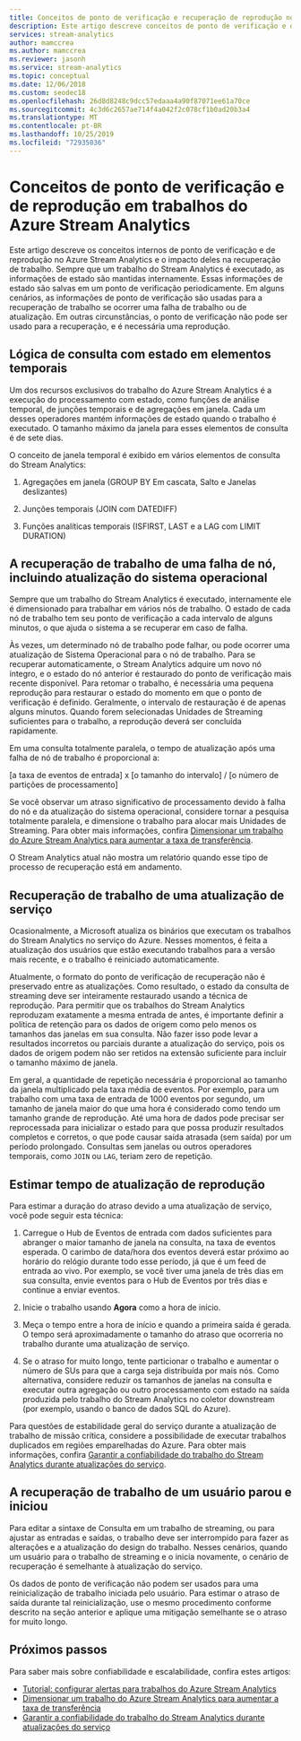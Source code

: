 ```yaml
---
title: Conceitos de ponto de verificação e recuperação de reprodução no Azure Stream Analytics
description: Este artigo descreve conceitos de ponto de verificação e de recuperação de trabalho de reprodução no Azure Stream Analytics.
services: stream-analytics
author: mamccrea
ms.author: mamccrea
ms.reviewer: jasonh
ms.service: stream-analytics
ms.topic: conceptual
ms.date: 12/06/2018
ms.custom: seodec18
ms.openlocfilehash: 26d8d8248c9dcc57edaaa4a90f87071ee61a70ce
ms.sourcegitcommit: 4c3d6c2657ae714f4a042f2c078cf1b0ad20b3a4
ms.translationtype: MT
ms.contentlocale: pt-BR
ms.lasthandoff: 10/25/2019
ms.locfileid: "72935036"
---
```

# <a name="checkpoint-and-replay-concepts-in-azure-stream-analytics-jobs"></a>Conceitos de ponto de verificação e de reprodução em trabalhos do Azure Stream Analytics
Este artigo descreve os conceitos internos de ponto de verificação e de reprodução no Azure Stream Analytics e o impacto deles na recuperação de trabalho. Sempre que um trabalho do Stream Analytics é executado, as informações de estado são mantidas internamente. Essas informações de estado são salvas em um ponto de verificação periodicamente. Em alguns cenários, as informações de ponto de verificação são usadas para a recuperação de trabalho se ocorrer uma falha de trabalho ou de atualização. Em outras circunstâncias, o ponto de verificação não pode ser usado para a recuperação, e é necessária uma reprodução.

## <a name="stateful-query-logicin-temporal-elements"></a>Lógica de consulta com estado em elementos temporais
Um dos recursos exclusivos do trabalho do Azure Stream Analytics é a execução do processamento com estado, como funções de análise temporal, de junções temporais e de agregações em janela. Cada um desses operadores mantém informações de estado quando o trabalho é executado. O tamanho máximo da janela para esses elementos de consulta é de sete dias. 

O conceito de janela temporal é exibido em vários elementos de consulta do Stream Analytics:
1. Agregações em janela (GROUP BY Em cascata, Salto e Janelas deslizantes)

2. Junções temporais (JOIN com DATEDIFF)

3. Funções analíticas temporais (ISFIRST, LAST e a LAG com LIMIT DURATION)


## <a name="job-recovery-from-node-failure-including-os-upgrade"></a>A recuperação de trabalho de uma falha de nó, incluindo atualização do sistema operacional
Sempre que um trabalho do Stream Analytics é executado, internamente ele é dimensionado para trabalhar em vários nós de trabalho. O estado de cada nó de trabalho tem seu ponto de verificação a cada intervalo de alguns minutos, o que ajuda o sistema a se recuperar em caso de falha.

Às vezes, um determinado nó de trabalho pode falhar, ou pode ocorrer uma atualização de Sistema Operacional para o nó de trabalho. Para se recuperar automaticamente, o Stream Analytics adquire um novo nó íntegro, e o estado do nó anterior é restaurado do ponto de verificação mais recente disponível. Para retomar o trabalho, é necessária uma pequena reprodução para restaurar o estado do momento em que o ponto de verificação é definido. Geralmente, o intervalo de restauração é de apenas alguns minutos. Quando forem selecionadas Unidades de Streaming suficientes para o trabalho, a reprodução deverá ser concluída rapidamente. 

Em uma consulta totalmente paralela, o tempo de atualização após uma falha de nó de trabalho é proporcional a:

[a taxa de eventos de entrada] x [o tamanho do intervalo] / [o número de partições de processamento]

Se você observar um atraso significativo de processamento devido à falha do nó e da atualização do sistema operacional, considere tornar a pesquisa totalmente paralela, e dimensione o trabalho para alocar mais Unidades de Streaming. Para obter mais informações, confira [Dimensionar um trabalho do Azure Stream Analytics para aumentar a taxa de transferência](stream-analytics-scale-jobs.md).

O Stream Analytics atual não mostra um relatório quando esse tipo de processo de recuperação está em andamento.

## <a name="job-recovery-from-a-service-upgrade"></a>Recuperação de trabalho de uma atualização de serviço 
Ocasionalmente, a Microsoft atualiza os binários que executam os trabalhos do Stream Analytics no serviço do Azure. Nesses momentos, é feita a atualização dos usuários que estão executando trabalhos para a versão mais recente, e o trabalho é reiniciado automaticamente. 

Atualmente, o formato do ponto de verificação de recuperação não é preservado entre as atualizações. Como resultado, o estado da consulta de streaming deve ser inteiramente restaurado usando a técnica de reprodução. Para permitir que os trabalhos do Stream Analytics reproduzam exatamente a mesma entrada de antes, é importante definir a política de retenção para os dados de origem como pelo menos os tamanhos das janelas em sua consulta. Não fazer isso pode levar a resultados incorretos ou parciais durante a atualização do serviço, pois os dados de origem podem não ser retidos na extensão suficiente para incluir o tamanho máximo de janela.

Em geral, a quantidade de repetição necessária é proporcional ao tamanho da janela multiplicado pela taxa média de eventos. Por exemplo, para um trabalho com uma taxa de entrada de 1000 eventos por segundo, um tamanho de janela maior do que uma hora é considerado como tendo um tamanho grande de reprodução. Até uma hora de dados pode precisar ser reprocessada para inicializar o estado para que  possa produzir resultados completos e corretos, o que pode causar saída atrasada (sem saída) por um período prolongado. Consultas sem janelas ou outros operadores temporais, como `JOIN` ou `LAG`, teriam zero de repetição.

## <a name="estimate-replay-catch-up-time"></a>Estimar tempo de atualização de reprodução
Para estimar a duração do atraso devido a uma atualização de serviço, você pode seguir esta técnica:

1. Carregue o Hub de Eventos de entrada com dados suficientes para abranger o maior tamanho de janela na consulta, na taxa de eventos esperada. O carimbo de data/hora dos eventos deverá estar próximo ao horário do relógio durante todo esse período, já que é um feed de entrada ao vivo. Por exemplo, se você tiver uma janela de três dias em sua consulta, envie eventos para o Hub de Eventos por três dias e continue a enviar eventos. 

2. Inicie o trabalho usando **Agora** como a hora de início. 

3. Meça o tempo entre a hora de início e quando a primeira saída é gerada. O tempo será aproximadamente o tamanho do atraso que ocorreria no trabalho durante uma atualização de serviço.

4. Se o atraso for muito longo, tente particionar o trabalho e aumentar o número de SUs para que a carga seja distribuída por mais nós. Como alternativa, considere reduzir os tamanhos de janelas na consulta e executar outra agregação ou outro processamento com estado na saída produzida pelo trabalho do Stream Analytics no coletor downstream (por exemplo, usando o banco de dados SQL do Azure).

Para questões de estabilidade geral do serviço durante a atualização de trabalho de missão crítica, considere a possibilidade de executar trabalhos duplicados em regiões emparelhadas do Azure. Para obter mais informações, confira [Garantir a confiabilidade do trabalho do Stream Analytics durante atualizações do serviço](stream-analytics-job-reliability.md).

## <a name="job-recovery-from-a-user-initiated-stop-and-start"></a>A recuperação de trabalho de um usuário parou e iniciou
Para editar a sintaxe de Consulta em um trabalho de streaming, ou para ajustar as entradas e saídas, o trabalho deve ser interrompido para fazer as alterações e a atualização do design do trabalho. Nesses cenários, quando um usuário para o trabalho de streaming e o inicia novamente, o cenário de recuperação é semelhante à atualização do serviço. 

Os dados de ponto de verificação não podem ser usados para uma reinicialização de trabalho iniciada pelo usuário. Para estimar o atraso de saída durante tal reinicialização, use o mesmo procedimento conforme descrito na seção anterior e aplique uma mitigação semelhante se o atraso for muito longo.

## <a name="next-steps"></a>Próximos passos
Para saber mais sobre confiabilidade e escalabilidade, confira estes artigos:
- [Tutorial: configurar alertas para trabalhos do Azure Stream Analytics](stream-analytics-set-up-alerts.md)
- [Dimensionar um trabalho do Azure Stream Analytics para aumentar a taxa de transferência](stream-analytics-scale-jobs.md)
- [Garantir a confiabilidade do trabalho do Stream Analytics durante atualizações do serviço](stream-analytics-job-reliability.md)
